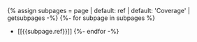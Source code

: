 {% assign subpages = page | default: ref | default: 'Coverage' | getsubpages -%}
{%- for subpage in subpages %}
- [[{{subpage.ref}}]]
{%- endfor -%}